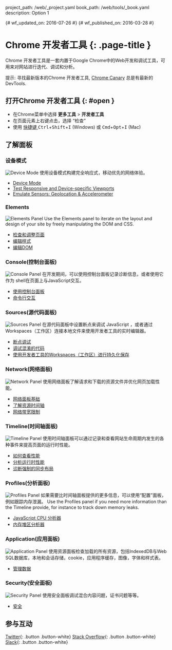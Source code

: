 project_path: /web/_project.yaml
book_path: /web/tools/_book.yaml
description: Option 1

{# wf_updated_on: 2016-07-26 #}
{# wf_published_on: 2016-03-28 #}

# Chrome 开发者工具 {: .page-title }

Chrome 开发者工具是一套内置于Google Chrome中的Web开发和调试工具，可用来对网站进行迭代、调试和分析。

提示: 寻找最新版本的Chrome 开发者工具, [Chrome Canary](https://www.google.com/intl/en/chrome/browser/canary.html) 总是有最新的DevTools.

## 打开Chrome 开发者工具 {: #open }

* 在Chrome菜单中选择 **更多工具** > **开发者工具**
* 在页面元素上右键点击，选择 “检查”
* 使用 [快捷键 ](/web/tools/chrome-devtools/inspect-styles/shortcuts)
<kbd>Ctrl</kbd>+<kbd>Shift</kbd>+<kbd>I</kbd> (Windows) 或 <kbd>Cmd</kbd>+<kbd>Opt</kbd>+<kbd>I</kbd> (Mac)

## 了解面板

### 设备模式
<img src="/web/tools/chrome-devtools/images/devicemode.png" alt="Device Mode" class="attempt-right">
使用设备模式构建完全响应式，移动优先的网络体验。</p>

* [Device Mode](/web/tools/chrome-devtools/device-mode/)
* [Test Responsive and Device-specific Viewports](/web/tools/chrome-devtools/device-mode/emulate-mobile-viewports)
* [Emulate Sensors: Geolocation &amp; Accelerometer](/web/tools/chrome-devtools/device-mode/device-input-and-sensors)

<div style="clear:both;"></div>

### Elements
<img src="images/elements-panel.png" alt="Elements Panel" class="attempt-right">
Use the Elements panel to iterate on the layout and design of your site by freely manipulating the DOM and CSS.

* [检查和调整页面](/web/tools/chrome-devtools/inspect-styles/)
* [编辑样式](/web/tools/chrome-devtools/inspect-styles/edit-styles)
* [编辑DOM](/web/tools/chrome-devtools/inspect-styles/edit-dom)

<div style="clear:both;"></div>

### Console(控制台面板)
<img src="images/console-panel.png" alt="Console Panel" class="attempt-right">
在开发期间，可以使用控制台面板记录诊断信息，或者使用它作为 shell在页面上与JavaScript交互。

* [使用控制台面板](/web/tools/chrome-devtools/console/)
* [命令行交互](/web/tools/chrome-devtools/console/)

<div style="clear:both;"></div>

### Sources(源代码面板)
<img src="images/sources-panel.png" alt="Sources Panel" class="attempt-right">
在源代码面板中设置断点来调试 JavaScript ，或者通过Workspaces（工作区）连接本地文件来使用开发者工具的实时编辑器。

* [断点调试](/web/tools/chrome-devtools/javascript/add-breakpoints)
* [调试混淆的代码](/web/tools/chrome-devtools/javascript/add-breakpoints)
* [使用开发者工具的Workspaces（工作区）进行持久化保存](/web/tools/setup/setup-workflow)

<div style="clear:both;"></div>

### Network(网络面板)
<img src="images/network-panel.png" alt="Network Panel" class="attempt-right">
使用网络面板了解请求和下载的资源文件并优化网页加载性能。

* [网络面板基础](/web/tools/chrome-devtools/network-performance/resource-loading)
* [了解资源时间轴](/web/tools/chrome-devtools/network-performance/understanding-resource-timing)
* [网络带宽限制](/web/tools/chrome-devtools/network-performance/network-conditions)

<div style="clear:both;"></div>

### Timeline(时间轴面板)
<img src="images/timeline-panel.png" alt="Timeline Panel" class="attempt-right">
使用时间轴面板可以通过记录和查看网站生命周期内发生的各种事件来提高页面的运行时性能。

* [如何查看性能](/web/tools/chrome-devtools/evaluate-performance/timeline-tool)
* [分析运行时性能](/web/tools/chrome-devtools/rendering-tools/)
* [诊断强制的同步布局](/web/tools/chrome-devtools/rendering-tools/forced-synchronous-layouts)

<div style="clear:both;"></div>

### Profiles(分析面板)
<img src="images/profiles-panel.png" alt="Profiles Panel" class="attempt-right">
如果需要比时间轴面板提供的更多信息，可以使用“配置”面板，例如跟踪内存泄漏。
Use the Profiles panel if you need more information than the Timeline provide, for instance to track down memory leaks.

* [JavaScript CPU 分析器](/web/tools/chrome-devtools/rendering-tools/js-execution)
* [内存堆区分析器](/web/tools/chrome-devtools/memory-problems/)

<div style="clear:both;"></div>

### Application(应用面板)
<img src="images/application-panel.png" alt="Application Panel" class="attempt-right">
使用资源面板检查加载的所有资源，包括IndexedDB与Web SQL数据库，本地和会话存储，cookie，应用程序缓存，图像，字体和样式表。

* [管理数据](/web/tools/chrome-devtools/manage-data/local-storage)

<div style="clear:both;"></div>

### Security(安全面板)
<img src="images/security-panel.png" alt="Security Panel" class="attempt-right">
使用安全面板调试混合内容问题，证书问题等等。

* [安全](/web/tools/chrome-devtools/security)

<div style="clear:both;"></div>

## 参与互动

[Twitter](https://twitter.com/ChromeDevTools){: .button .button-white}
[Stack Overflow](https://stackoverflow.com/questions/tagged/google-chrome-devtools){: .button .button-white}
[Slack](https://chromiumdev.slack.com/messages/devtools/){: .button .button-white}
